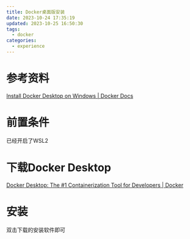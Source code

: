 ```yaml
---
title: Docker桌面版安装
date: 2023-10-24 17:35:19
updated: 2023-10-25 16:50:30
tags:
  - docker
categories:
  - experience
---
```


# 参考资料

[Install Docker Desktop on Windows | Docker Docs](https://docs.docker.com/desktop/install/windows-install/#wsl-2-backend)

# 前置条件

已经开启了WSL2

# 下载Docker Desktop

[Docker Desktop: The #1 Containerization Tool for Developers | Docker](https://www.docker.com/products/docker-desktop/#wsl-2-backend)

# 安装

双击下载的安装软件即可